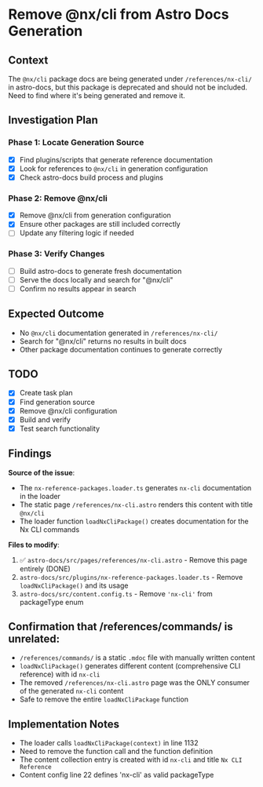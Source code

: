 # Remove @nx/cli from Astro Docs Generation

## Context
The `@nx/cli` package docs are being generated under `/references/nx-cli/` in astro-docs, but this package is deprecated and should not be included. Need to find where it's being generated and remove it.

## Investigation Plan

### Phase 1: Locate Generation Source
- [x] Find plugins/scripts that generate reference documentation
- [x] Look for references to `@nx/cli` in generation configuration
- [x] Check astro-docs build process and plugins

### Phase 2: Remove @nx/cli
- [x] Remove @nx/cli from generation configuration
- [x] Ensure other packages are still included correctly
- [ ] Update any filtering logic if needed

### Phase 3: Verify Changes
- [ ] Build astro-docs to generate fresh documentation
- [ ] Serve the docs locally and search for "@nx/cli"
- [ ] Confirm no results appear in search

## Expected Outcome
- No `@nx/cli` documentation generated in `/references/nx-cli/`
- Search for "@nx/cli" returns no results in built docs
- Other package documentation continues to generate correctly

## TODO
- [x] Create task plan
- [x] Find generation source
- [x] Remove @nx/cli configuration
- [x] Build and verify
- [x] Test search functionality

## Findings
**Source of the issue**: 
- The `nx-reference-packages.loader.ts` generates `nx-cli` documentation in the loader
- The static page `/references/nx-cli.astro` renders this content with title `@nx/cli`
- The loader function `loadNxCliPackage()` creates documentation for the Nx CLI commands

**Files to modify**:
1. ✅ `astro-docs/src/pages/references/nx-cli.astro` - Remove this page entirely (DONE)
2. `astro-docs/src/plugins/nx-reference-packages.loader.ts` - Remove `loadNxCliPackage()` and its usage
3. `astro-docs/src/content.config.ts` - Remove `'nx-cli'` from packageType enum

## Confirmation that /references/commands/ is unrelated:
- `/references/commands/` is a static `.mdoc` file with manually written content
- `loadNxCliPackage()` generates different content (comprehensive CLI reference) with id `nx-cli`
- The removed `/references/nx-cli.astro` page was the ONLY consumer of the generated `nx-cli` content
- Safe to remove the entire `loadNxCliPackage` function

## Implementation Notes
- The loader calls `loadNxCliPackage(context)` in line 1132
- Need to remove the function call and the function definition
- The content collection entry is created with id `nx-cli` and title `Nx CLI Reference`
- Content config line 22 defines 'nx-cli' as valid packageType